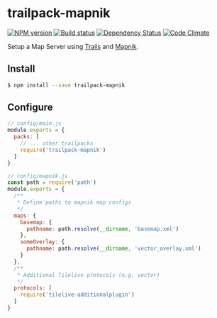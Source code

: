 # trailpack-mapnik

[![NPM version][npm-image]][npm-url]
[![Build status][ci-image]][ci-url]
[![Dependency Status][daviddm-image]][daviddm-url]
[![Code Climate][codeclimate-image]][codeclimate-url]

Setup a Map Server using [Trails](http://trailsjs.io) and [Mapnik](http://mapnik.org/).

## Install

```sh
$ npm install --save trailpack-mapnik
```

## Configure

```js
// config/main.js
module.exports = {
  packs: [
    // ... other trailpacks
    require('trailpack-mapnik')
  ]
}
```

```js
// config/mapnik.js
const path = require('path')
module.exports = {
  /**
   * Define paths to mapnik map configs
   */
  maps: {
    basemap: {
      pathname: path.resolve(__dirname, 'basemap.xml')
    },
    someOverlay: {
      pathname: path.resolve(__dirname, 'vector_overlay.xml')
    }
  },
  /**
   * Additional Tilelive protocols (e.g. vector)
   */
  protocols: [
    require('tilelive-additionalplugin')
  ]
}
```

[npm-image]: https://img.shields.io/npm/v/trailpack-mapnik.svg?style=flat-square
[npm-url]: https://npmjs.org/package/trailpack-mapnik
[ci-image]: https://img.shields.io/travis/langateam/trailpack-mapnik/master.svg?style=flat-square
[ci-url]: https://travis-ci.org/langateam/trailpack-mapnik
[daviddm-image]: http://img.shields.io/david/langateam/trailpack-mapnik.svg?style=flat-square
[daviddm-url]: https://david-dm.org/langateam/trailpack-mapnik
[codeclimate-image]: https://img.shields.io/codeclimate/github/langateam/trailpack-mapnik.svg?style=flat-square
[codeclimate-url]: https://codeclimate.com/github/langateam/trailpack-mapnik
